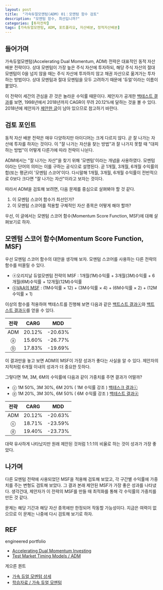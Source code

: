 ```yaml
---
layout: post
title:  "가속듀얼모멘텀(ADM) 01：모멘텀 함수 검토"
description: "모멘텀 함수, 최선입니까?"
categories: [투자전략]
tags: [가속듀얼모멘텀, ADM, 포트폴리오, 자산배분, 정적자산배분]
---
```


## 들어가며

가속듀얼모멘텀(Accelerating Dual Momentum, ADM) 전략은 대표적인 동적 자산 배분 전략이다. 상대 모멘텀이 가장 높은 주식 자산에 투자하되, 해당 주식 자산의 절대 모멘텀이 0을 넘지 않을 때는 주식 자산에 투자하지 않고 채권 자산으로 옮겨가는 투자하는 방법이다. 상대 모멘텀과 절대 모멘텀을 모두 고려하기 때문에 '듀얼'이라는 이름이 붙었다. 

이 전략이 세간의 관심을 끈 것은 놀라운 수익률 때문이다. 제안자가 공개한 [백테스트 결과](https://www.portfoliovisualizer.com/test-market-timing-model?s=y&coreSatellite=false&timingModel=6&startYear=1985&endYear=2018&initialAmount=10000&symbols=VFINX+VINEX&singleAbsoluteMomentum=false&volatilityTarget=9.0&downsideVolatility=false&outOfMarketAssetType=2&outOfMarketAsset=VUSTX&movingAverageSignal=1&movingAverageType=1&multipleTimingPeriods=true&periodWeighting=2&windowSize=1&windowSizeInDays=105&movingAverageType2=1&windowSize2=10&windowSizeInDays2=105&volatilityWindowSize=0&volatilityWindowSizeInDays=0&assetsToHold=1&allocationWeights=1&riskControl=false&riskWindowSize=10&riskWindowSizeInDays=0&rebalancePeriod=1&separateSignalAsset=false&tradeExecution=0&benchmark=VFINX&timingPeriods[0]=1&timingUnits[0]=2&timingWeights[0]=33&timingPeriods[1]=3&timingUnits[1]=2&timingWeights[1]=33&timingPeriods[2]=6&timingUnits[2]=2&timingWeights[2]=34&timingUnits[3]=2&timingWeights[3]=0&timingUnits[4]=2&timingWeights[4]=0&volatilityPeriodUnit=2&volatilityPeriodWeight=0)를 보면, 1998년에서 2018년까지 CAGR이 무려 20.12%에 달하는 것을 볼 수 있다. 2018년에 제안자가 [제안한 글](https://engineeredportfolio.com/2018/05/02/accelerating-dual-momentum-investing/)이 남아 있으므로 참고하기 바란다. 

## 검토 포인트

동적 자산 배분 전략은 매우 다양하지만 아이디어는 크게 다르지 않다. 곧 잘 나가는 자산에 투자를 하자는 것이다. 이 "잘 나가는 자산을 찾는 방법"과 잘 나가지 못할 때 "대피하는 방법"이 어떻게 다른가에 따라 전략이 나뉜다. 

ADM에서는 "잘 나가는 자산"을 찾기 위해 '모멘텀'이라는 개념을 사용하였다. 모멘텀이라는 단어의 의미는 이를 구하는 공식으로 설명된다. 곧 1개월, 3개월, 6개월 수익률의 합(또는 평균)이 '모멘텀 스코어'이다. 다시말해 1개월, 3개월, 6개월 수익률이 전반적으로 0보다 크다면 "잘 나가는 자산"이라고 보자는 것이다. 

따라서 ADM을 검토해 보려면, 다음 문제를 중심으로 살펴봐야 할 것 같다. 

1. 이 모멘텀 스코어 함수가 최선인가?
2. 이 모멘텀 스코어를 적용할 구체적인 자산 종목은 어떻게 해야 할까?

우선, 이 글에서는 모멘텀 스코어 함수(Momentum Score Function, MSF)에 대해 살펴보기로 하자. 

## 모멘텀 스코어 함수(Momentum Score Function, MSF)

우선 모멘텀 스코어 함수의 대안을 생각해 보자. 모멘텀 스코어를 사용하는 다른 전략의 함수를 떠올릴 수 있다.

* ⓐ오리지날 듀얼모멘텀 전략의 MSF : 1개월(1M)수익률 + 3개월(3M)수익률 + 6개월(6M)수익률 + 12개월(12M)수익률 
* ⓑ[VAA의 MSF](https://lazyquant.xyz/docs/detail/%EC%9E%90%EC%82%B0%EB%B0%B0%EB%B6%84/5) : (1M수익률 × 12) + (3M수익률 × 4) + (6M수익률 × 2) + (12M수익률 × 1)

이상의 함수를 적용하여 백테스트를 진행해 보면 다음과 같은 [백트스트 결과ⓐ](https://www.portfoliovisualizer.com/test-market-timing-model?s=y&coreSatellite=false&timingModel=6&timePeriod=4&startYear=1985&firstMonth=1&endYear=2018&lastMonth=12&calendarAligned=true&includeYTD=false&initialAmount=10000&periodicAdjustment=0&adjustmentAmount=0&inflationAdjusted=true&adjustmentPercentage=0.0&adjustmentFrequency=4&symbols=VFINX+VINEX&singleAbsoluteMomentum=false&volatilityTarget=9.0&downsideVolatility=false&outOfMarketStartMonth=5&outOfMarketEndMonth=10&outOfMarketAssetType=2&outOfMarketAsset=VUSTX&movingAverageSignal=1&movingAverageType=1&multipleTimingPeriods=true&periodWeighting=2&windowSize=1&windowSizeInDays=105&movingAverageType2=1&windowSize2=10&windowSizeInDays2=105&excludePreviousMonth=false&normalizeReturns=false&volatilityWindowSize=0&volatilityWindowSizeInDays=0&assetsToHold=1&allocationWeights=1&riskControlType=0&riskWindowSize=10&riskWindowSizeInDays=0&stopLossMode=0&stopLossThreshold=2.0&stopLossAssetType=1&rebalancePeriod=1&separateSignalAsset=false&tradeExecution=0&leverageType=0&leverageRatio=0.0&debtAmount=0&debtInterest=0.0&maintenanceMargin=25.0&leveragedBenchmark=false&comparedAllocation=0&benchmark=VFINX&timingPeriods%5B0%5D=1&timingUnits%5B0%5D=2&timingWeights%5B0%5D=25&timingPeriods%5B1%5D=3&timingUnits%5B1%5D=2&timingWeights%5B1%5D=25&timingPeriods%5B2%5D=6&timingUnits%5B2%5D=2&timingWeights%5B2%5D=25&timingPeriods%5B3%5D=12&timingUnits%5B3%5D=2&timingWeights%5B3%5D=25&timingUnits%5B4%5D=2&timingWeights%5B4%5D=0&volatilityPeriodUnit=2&volatilityPeriodWeight=0)와 [백트스트 결과ⓑ](https://www.portfoliovisualizer.com/test-market-timing-model?s=y&coreSatellite=false&timingModel=6&timePeriod=4&startYear=1985&firstMonth=1&endYear=2018&lastMonth=12&calendarAligned=true&includeYTD=false&initialAmount=10000&periodicAdjustment=0&adjustmentAmount=0&inflationAdjusted=true&adjustmentPercentage=0.0&adjustmentFrequency=4&symbols=VFINX+VINEX&singleAbsoluteMomentum=false&volatilityTarget=9.0&downsideVolatility=false&outOfMarketStartMonth=5&outOfMarketEndMonth=10&outOfMarketAssetType=2&outOfMarketAsset=VUSTX&movingAverageSignal=1&movingAverageType=1&multipleTimingPeriods=true&periodWeighting=2&windowSize=1&windowSizeInDays=105&movingAverageType2=1&windowSize2=10&windowSizeInDays2=105&excludePreviousMonth=false&normalizeReturns=false&volatilityWindowSize=0&volatilityWindowSizeInDays=0&assetsToHold=1&allocationWeights=1&riskControlType=0&riskWindowSize=10&riskWindowSizeInDays=0&stopLossMode=0&stopLossThreshold=2.0&stopLossAssetType=1&rebalancePeriod=1&separateSignalAsset=false&tradeExecution=0&leverageType=0&leverageRatio=0.0&debtAmount=0&debtInterest=0.0&maintenanceMargin=25.0&leveragedBenchmark=false&comparedAllocation=0&benchmark=VFINX&timingPeriods%5B0%5D=1&timingUnits%5B0%5D=2&timingWeights%5B0%5D=63&timingPeriods%5B1%5D=3&timingUnits%5B1%5D=2&timingWeights%5B1%5D=21&timingPeriods%5B2%5D=6&timingUnits%5B2%5D=2&timingWeights%5B2%5D=11&timingPeriods%5B3%5D=12&timingUnits%5B3%5D=2&timingWeights%5B3%5D=5&timingUnits%5B4%5D=2&timingWeights%5B4%5D=0&volatilityPeriodUnit=2&volatilityPeriodWeight=0)를 얻을 수 있다. 

| 전략 | CARG  | MDD  |
|:---:|:-----:|:----:|
| ADM  | 20.12%	 | -20.63% |
| ⓐ  | 15.60% | -26.77% |
| ⓑ  | 17.83% | -19.69% |

이 결과만을 놓고 보면 ADM의 MSF이 가장 성과가 좋다는 사실을 알 수 있다. 제안자의 지적처럼 6개월 이내의 성과가 더 중요한 듯하다. 

그렇다면 1M, 3M, 6M의 수익률에 다음과 같이 가중치를 주면 결과가 어떨까? 

* ⓒ 1M 50%, 3M 30%, 6M 20% ( 1M 수익률 강조 ) [백테스크 결과ⓒ](https://www.portfoliovisualizer.com/test-market-timing-model?s=y&coreSatellite=false&timingModel=6&timePeriod=4&startYear=1985&firstMonth=1&endYear=2018&lastMonth=12&calendarAligned=true&includeYTD=false&initialAmount=10000&periodicAdjustment=0&adjustmentAmount=0&inflationAdjusted=true&adjustmentPercentage=0.0&adjustmentFrequency=4&symbols=VFINX+VINEX&singleAbsoluteMomentum=false&volatilityTarget=9.0&downsideVolatility=false&outOfMarketStartMonth=5&outOfMarketEndMonth=10&outOfMarketAssetType=2&outOfMarketAsset=VUSTX&movingAverageSignal=1&movingAverageType=1&multipleTimingPeriods=true&periodWeighting=2&windowSize=1&windowSizeInDays=105&movingAverageType2=1&windowSize2=10&windowSizeInDays2=105&excludePreviousMonth=false&normalizeReturns=false&volatilityWindowSize=0&volatilityWindowSizeInDays=0&assetsToHold=1&allocationWeights=1&riskControlType=0&riskWindowSize=10&riskWindowSizeInDays=0&stopLossMode=0&stopLossThreshold=2.0&stopLossAssetType=1&rebalancePeriod=1&separateSignalAsset=false&tradeExecution=0&leverageType=0&leverageRatio=0.0&debtAmount=0&debtInterest=0.0&maintenanceMargin=25.0&leveragedBenchmark=false&comparedAllocation=0&benchmark=VFINX&timingPeriods%5B0%5D=1&timingUnits%5B0%5D=2&timingWeights%5B0%5D=50&timingPeriods%5B1%5D=3&timingUnits%5B1%5D=2&timingWeights%5B1%5D=30&timingPeriods%5B2%5D=6&timingUnits%5B2%5D=2&timingWeights%5B2%5D=20&timingPeriods%5B3%5D=12&timingUnits%5B3%5D=2&timingUnits%5B4%5D=2&timingWeights%5B4%5D=0&volatilityPeriodUnit=2&volatilityPeriodWeight=0)
* ⓓ 1M 20%, 3M 30%, 6M 50% ( 6M 수익률 강조 ) [백테스트 결과ⓓ](https://www.portfoliovisualizer.com/test-market-timing-model?s=y&coreSatellite=false&timingModel=6&timePeriod=4&startYear=1985&firstMonth=1&endYear=2018&lastMonth=12&calendarAligned=true&includeYTD=false&initialAmount=10000&periodicAdjustment=0&adjustmentAmount=0&inflationAdjusted=true&adjustmentPercentage=0.0&adjustmentFrequency=4&symbols=VFINX+VINEX&singleAbsoluteMomentum=false&volatilityTarget=9.0&downsideVolatility=false&outOfMarketStartMonth=5&outOfMarketEndMonth=10&outOfMarketAssetType=2&outOfMarketAsset=VUSTX&movingAverageSignal=1&movingAverageType=1&multipleTimingPeriods=true&periodWeighting=2&windowSize=1&windowSizeInDays=105&movingAverageType2=1&windowSize2=10&windowSizeInDays2=105&excludePreviousMonth=false&normalizeReturns=false&volatilityWindowSize=0&volatilityWindowSizeInDays=0&assetsToHold=1&allocationWeights=1&riskControlType=0&riskWindowSize=10&riskWindowSizeInDays=0&stopLossMode=0&stopLossThreshold=2.0&stopLossAssetType=1&rebalancePeriod=1&separateSignalAsset=false&tradeExecution=0&leverageType=0&leverageRatio=0.0&debtAmount=0&debtInterest=0.0&maintenanceMargin=25.0&leveragedBenchmark=false&comparedAllocation=0&benchmark=VFINX&timingPeriods%5B0%5D=1&timingUnits%5B0%5D=2&timingWeights%5B0%5D=20&timingPeriods%5B1%5D=3&timingUnits%5B1%5D=2&timingWeights%5B1%5D=30&timingPeriods%5B2%5D=6&timingUnits%5B2%5D=2&timingWeights%5B2%5D=50&timingPeriods%5B3%5D=12&timingUnits%5B3%5D=2&timingUnits%5B4%5D=2&timingWeights%5B4%5D=0&volatilityPeriodUnit=2&volatilityPeriodWeight=0)

| 전략 | CARG  | MDD  |
|:---:|:-----:|:----:|
| ADM  | 20.12%	 | -20.63% |
| ⓒ  | 18.71%	 | -23.59% |
| ⓓ  | 19.40%	 | -23.73% |

대략 유사하게 나타났지만 원래 제안된 것처럼 1:1:1의 비율로 하는 것이 성과가 가장 좋았다. 

## 나가며

다른 모멘텀 전략에 사용되었던 MSF을 적용해 검토해 보았고, 각 구간별 수익률에 가중치를 주는 변형도 검토해 보았다. 그 결과 본래 제안된 MSF가 가장 좋은 성과를 나타냈다. 생각건대, 제안자가 이 전략의 MSF를 만들 때 최적화를 통해 각 수익률의 가중치를 만든 것 같다. 

문제는 해당 기간과 해당 자산 종목에만 한정되어 작동할 가능성이다. 지금은 여력이 없으므로 이 문제는 나중에 다시 검토해 보기로 하자. 

## REF

engineered portfolio
* [Accelerating Dual Momentum Investing](https://engineeredportfolio.com/2018/05/02/accelerating-dual-momentum-investing/)
* [Test Market Timing Models / ADM](https://www.portfoliovisualizer.com/test-market-timing-model?s=y&coreSatellite=false&timingModel=6&startYear=1985&endYear=2018&initialAmount=10000&symbols=VFINX+VINEX&singleAbsoluteMomentum=false&volatilityTarget=9.0&downsideVolatility=false&outOfMarketAssetType=2&outOfMarketAsset=VUSTX&movingAverageSignal=1&movingAverageType=1&multipleTimingPeriods=true&periodWeighting=2&windowSize=1&windowSizeInDays=105&movingAverageType2=1&windowSize2=10&windowSizeInDays2=105&volatilityWindowSize=0&volatilityWindowSizeInDays=0&assetsToHold=1&allocationWeights=1&riskControl=false&riskWindowSize=10&riskWindowSizeInDays=0&rebalancePeriod=1&separateSignalAsset=false&tradeExecution=0&benchmark=VFINX&timingPeriods[0]=1&timingUnits[0]=2&timingWeights[0]=33&timingPeriods[1]=3&timingUnits[1]=2&timingWeights[1]=33&timingPeriods[2]=6&timingUnits[2]=2&timingWeights[2]=34&timingUnits[3]=2&timingWeights[3]=0&timingUnits[4]=2&timingWeights[4]=0&volatilityPeriodUnit=2&volatilityPeriodWeight=0)

게으른 퀀트
* [가속 듀얼 모멘텀 상세](https://lazyquant.xyz/allocation/detail/ADM)
* [학습자료 / 가속 듀얼 모멘텀](https://lazyquant.xyz/docs/detail/%EC%9E%90%EC%82%B0%EB%B0%B0%EB%B6%84/19)
